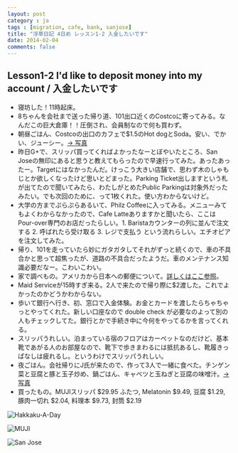 ```yaml
---
layout: post
category : ja
tags : [migration, cafe, bank, sanjose]
title: "浮草日記 4日め レッスン1-2 入金したいです"
date: 2014-02-04
comments: false
---
```


## Lesson1-2 I'd like to deposit money into my account / 入金したいです 

* 寝坊した！11時起床。&nbsp; 
* 8ちゃんを会社まで送った帰り道、101出口近くのCostcoに寄ってみる。なんだこの巨大倉庫！！圧倒され、会員制なので何も買わず。&nbsp; 
* 朝昼ごはん、Costcoの出口のカフェで$1.5のHot dogとSoda。安い、でかい、ジューシー。[-> 写真](http://instagram.com/p/kAdgU5lDSN/)
* 昨日G+で、スリッパ買ってくればよかったなーとぼやいたところ、San Joseの無印にあると思うと教えてもらったので早速行ってみた。あったあったー。Targetにはなかったんだ。けっこう大きい店舗で、思わず木のしゃもじとか欲しくなったけど思いとどまった。Parking Ticket出しますという札が出てたので聞いてみたら、わたしがとめたPublic Parkingは対象外だったみたい。でも次回のために、って1枚くれた。使い方わからないけど。
* 大学の方までぷらぷらあるいて、Philz Coffeeに入ってみる。メニューみてもよくわからなかったので、Cafe Latteありますかと聞いたら、ここはPour-over専門のお店だったらしい。1. Baristaカウンターの列に並んで注文する 2. 呼ばれたら受け取る 3. レジで支払う という流れらしい。エチオピアを注文してみた。
* 帰り、101を走っていたら妙にガタガタしてそれがずっと続くので、車の不具合かと思って超焦ったが、道路の不具合だったようだ。車のメンテナンス知識必要だなー。こわいこわい。
* 家で調べもの。アメリカから日本への郵便について。[詳しくはここ参照](https://plus.google.com/u/0/+YukoHonda/posts/KDYJudq9XHu)。
* Maid Serviceが15時すぎ来る。2人で来たので帰り際に$2渡した。これでよかったのかどうかわからない。&nbsp; 
* 歩いて銀行へ行き、初、窓口で入金体験。お金とカードを渡したらちゃちゃっとやってくれた。新しい口座なので double check が必要なのよって別の人もチェックしてた。銀行とかで手続き中に今何をやってるかを言ってくれる。&nbsp;  
* スリッパうれしい。泊まっている宿のフロアはカーペットなのだけど、基本靴であがる人のお部屋なので、靴下で歩きまわるには抵抗あるし、靴履きっぱなしは疲れるし。というわけでスリッパうれしい。&nbsp;  
* 夜ごはん。会社帰りにJ氏が来たので、作って3人で一緒に食べた。チンゲン菜と豆腐と豚と玉子炒め、鍋ごはん、キャベツと玉ねぎと豆腐の味噌汁。[-> 写真](http://instagram.com/p/kBfD4flDRz/)
* 買ったもの。MUJIスリッパ $29.95 ふたつ, Melatonin $9.49, 豆腐 $1.29, 豚肉一切れ $2.04, 料理本 $9.73, 封筒 $2.19 

![Hakkaku-A-Day](https://lh3.googleusercontent.com/-1GVF6Oo3saU/UvHPiQkTfsI/AAAAAAABmdw/__9XgVvyDQ4/w620-h465-no/14+-+1)

![MUJI](https://lh5.googleusercontent.com/-kPvLMgNCz1o/UvFzWUnhu4I/AAAAAAABmbQ/BeGDpVBXQnA/w620-h465-no/14+-+1)

![San Jose](https://lh5.googleusercontent.com/-qwEzE70LeUY/UvV-1izYebI/AAAAAAAB3u0/UiDyWHBnb3E/w620-h465-no/P1140878.JPG)
